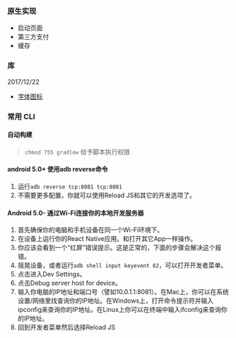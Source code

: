 ### 原生实现
* 启动页面
* 第三方支付
* 缓存

### 库
2017/12/22  
* [字体图标](https://github.com/oblador/react-native-vector-icons)


### 常用 CLI
#### 自动构建 
> `chmod 755 gradlew` 给予脚本执行权限

#### android 5.0+ 使用adb reverse命令
1. 运行`adb reverse tcp:8081 tcp:8081`
2. 不需要更多配置，你就可以使用Reload JS和其它的开发选项了。

#### Android 5.0- 通过Wi-Fi连接你的本地开发服务器
1. 首先确保你的电脑和手机设备在同一个Wi-Fi环境下。
2. 在设备上运行你的React Native应用。和打开其它App一样操作。
3. 你应该会看到一个“红屏”错误提示。这是正常的，下面的步骤会解决这个报错。
4. 摇晃设备，或者运行`adb shell input keyevent 82`，可以打开开发者菜单。
5. 点击进入Dev Settings。
6. 点击Debug server host for device。
7. 输入你电脑的IP地址和端口号（譬如10.0.1.1:8081）。在Mac上，你可以在系统设置/网络里找查询你的IP地址。在Windows上，打开命令提示符并输入ipconfig来查询你的IP地址。在Linux上你可以在终端中输入ifconfig来查询你的IP地址。
8. 回到开发者菜单然后选择Reload JS
